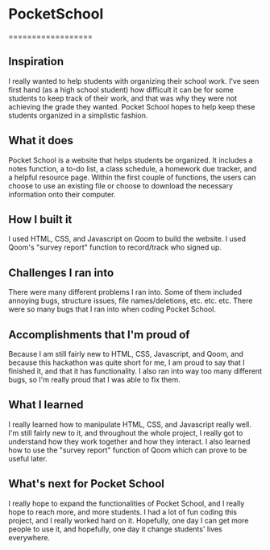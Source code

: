 # PocketSchool
==================
## Inspiration
I really wanted to help students with organizing their school work. I've seen first hand (as a high school student) how difficult it can be for some students to keep track of their work, and that was why they were not achieving the grade they wanted. Pocket School hopes to help keep these students organized in a simplistic fashion.
## What it does
Pocket School is a website that helps students be organized. It includes a notes function, a to-do list, a class schedule, a homework due tracker, and a helpful resource page. Within the first couple of functions, the users can choose to use an existing file or choose to download the necessary information onto their computer.
## How I built it
I used HTML, CSS, and Javascript on Qoom to build the website. I used Qoom's "survey report" function to record/track who signed up.
## Challenges I ran into
There were many different problems I ran into. Some of them included annoying bugs, structure issues, file names/deletions, etc. etc. etc. There were so many bugs that I ran into when coding Pocket School.
## Accomplishments that I'm proud of
Because I am still fairly new to HTML, CSS, Javascript, and Qoom, and because this hackathon was quite short for me, I am proud to say that I finished it, and that it has functionality. I also ran into way too many different bugs, so I'm really proud that I was able to fix them.
## What I learned
I really learned how to manipulate HTML, CSS, and Javascript really well. I'm still fairly new to it, and throughout the whole project, I really got to understand how they work together and how they interact. I also learned how to use the "survey report" function of Qoom which can prove to be useful later.
## What's next for Pocket School
I really hope to expand the functionalities of Pocket School, and I really hope to reach more, and more students. I had a lot of fun coding this project, and I really worked hard on it. Hopefully, one day I can get more people to use it, and hopefully, one day it change students' lives everywhere.
